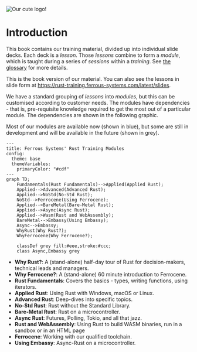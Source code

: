 ![Our cute logo!](images/logo_ferrous-systems_rgb.png)

# Introduction

This book contains our training material, divided up into individual slide decks. Each deck is a *lesson*. Those *lessons* combine to form a *module*, which is taught during a series of *sessions* within a *training*. See [the glossary](./glossary.md) for more details.

This is the book version of our material. You can also see the lessons in slide form at <https://rust-training.ferrous-systems.com/latest/slides>.

We have a standard grouping of *lessons* into *modules*, but this can be customised according to customer needs. The modules have dependencies - that is, pre-requisite knowledge required to get the most out of a particular module. The dependencies are shown in the following graphic.

Most of our modules are available now (shown in blue), but some are still in development and will be available in the future (shown in grey).

```mermaid
---
title: Ferrous Systems' Rust Training Modules
config:
  theme: base
  themeVariables:
    primaryColor: "#cdf"
---
graph TD;
    Fundamentals(Rust Fundamentals)-->Applied(Applied Rust);
    Applied-->Advanced(Advanced Rust);
    Applied-->NoStd(No-Std Rust);
    NoStd-->Ferrocene(Using Ferrocene);
    Applied-->BareMetal(Bare-Metal Rust);
    Applied-->Async(Async Rust);
    Applied-->Wasm(Rust and WebAssembly);
    BareMetal-->Embassy(Using Embassy);
    Async-->Embassy;
    WhyRust(Why Rust?);
    WhyFerrocene(Why Ferrocene?);

    classDef grey fill:#eee,stroke:#ccc;
    class Async,Embassy grey
```

* **Why Rust?**: A (stand-alone) half-day tour of Rust for decision-makers, technical leads and managers.
* **Why Ferrocene?**: A (stand-alone) 60 minute introduction to Ferrocene.
* **Rust Fundamentals**: Covers the basics - types, writing functions, using iterators.
* **Applied Rust**: Using Rust with Windows, macOS or Linux.
* **Advanced Rust**: Deep-dives into specific topics.
* **No-Std Rust**: Rust without the Standard Library.
* **Bare-Metal Rust**: Rust on a microcontroller.
* **Async Rust**: Futures, Polling, Tokio, and all that jazz.
* **Rust and WebAssembly**: Using Rust to build WASM binaries, run in a sandbox or in an HTML page
* **Ferrocene**: Working with our qualified toolchain.
* **Using Embassy**: Async-Rust on a microcontroller.
